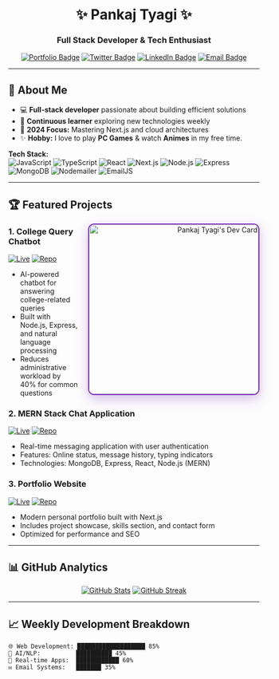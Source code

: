 <div align="center">
  
# ✨ Pankaj Tyagi ✨

### Full Stack Developer & Tech Enthusiast


[![Portfolio Badge](https://img.shields.io/badge/Portfolio-9745F5?style=for-the-badge&logo=firefox&logoColor=white)](https://thegoofy-guy.is-a.dev)
[![Twitter Badge](https://img.shields.io/badge/X-000000?style=for-the-badge&logo=x&logoColor=white)](https://x.com/thegoofyy_guy)
[![LinkedIn Badge](https://img.shields.io/badge/LinkedIn-201E43?style=for-the-badge&logo=linkedin&logoColor=white)](https://www.linkedin.com/in/thegoofy-dev)
[![Email Badge](https://img.shields.io/badge/Gmail-092B9C?style=for-the-badge&logo=gmail&logoColor=white)](mailto:pankajtyagi1601@gmail.com)

</div>

---

## 🚀 About Me

- 💻 **Full-stack developer** passionate about building efficient solutions
- 🧠 **Continuous learner** exploring new technologies weekly
- 🎯 **2024 Focus:** Mastering Next.js and cloud architectures
- ✨ **Hobby:** I love to play **PC Games** & watch **Animes** in my free time.

**Tech Stack:**  
![JavaScript](https://img.shields.io/badge/-JavaScript-F7DF1E?logo=javascript&logoColor=black)
![TypeScript](https://img.shields.io/badge/-TypeScript-3178C6?logo=typescript&logoColor=white)
![React](https://img.shields.io/badge/-React-61DAFB?logo=react&logoColor=black)
![Next.js](https://img.shields.io/badge/-Next.js-000000?logo=next.js&logoColor=white)
![Node.js](https://img.shields.io/badge/-Node.js-339933?logo=node.js&logoColor=white)
![Express](https://img.shields.io/badge/-Express-000000?logo=express&logoColor=white)
![MongoDB](https://img.shields.io/badge/-MongoDB-47A248?logo=mongodb&logoColor=white)
![Nodemailer](https://img.shields.io/badge/-Nodemailer-339933?logo=mail.ru&logoColor=white)
![EmailJS](https://img.shields.io/badge/-EmailJS-CF2C84?logo=gmail&logoColor=white)

---

## 🏆 Featured Projects


<a href="https://app.daily.dev/goofy_guy" align="right">
  <img 
    src="https://api.daily.dev/devcards/v2/dLZFgTpZ1LsHsVHSaKXUJ.png?r=17994&theme=nightowl" 
    width="340"
    alt="Pankaj Tyagi's Dev Card"
    align="right"
    style="border-radius: 12px; border: 2px solid #7B2CBF; box-shadow: 0 8px 24px rgba(123,44,191,0.3); margin: 0 0 20px 20px;"
  />
</a>



### 1. College Query Chatbot
[![Live](https://img.shields.io/badge/Live-5A189A?style=for-the-badge&logo=firefox&logoColor=white)](http://collegechatbot.tiiny.site/)
[![Repo](https://img.shields.io/badge/GitHub-092B9C?style=for-the-badge&logo=github&logoColor=white)](https://github.com/thegoofy-dev/College-chatbot)
- AI-powered chatbot for answering college-related queries
- Built with Node.js, Express, and natural language processing
- Reduces administrative workload by 40% for common questions

### 2. MERN Stack Chat Application
[![Live](https://img.shields.io/badge/Live-5A189A?style=for-the-badge&logo=firefox&logoColor=white)](https://igluz-chatapp.onrender.com/)
[![Repo](https://img.shields.io/badge/GitHub-092B9C?style=for-the-badge&logo=github&logoColor=white)](https://github.com/thegoofy-dev/MERN-ChatApp)
- Real-time messaging application with user authentication
- Features: Online status, message history, typing indicators
- Technologies: MongoDB, Express, React, Node.js (MERN)

### 3. Portfolio Website
[![Live](https://img.shields.io/badge/Live-5A189A?style=for-the-badge&logo=firefox&logoColor=white)](https://thegoofy-guy.is-a.dev/)
[![Repo](https://img.shields.io/badge/GitHub-092B9C?style=for-the-badge&logo=github&logoColor=white)](https://github.com/thegoofy-dev/personal-portfolio)
- Modern personal portfolio built with Next.js
- Includes project showcase, skills section, and contact form
- Optimized for performance and SEO

---

## 📊 GitHub Analytics

<div align="center">
  
[![GitHub Stats](https://github-readme-stats.vercel.app/api?username=thegoofy-dev&show_icons=true&theme=midnight-purple&hide_border=false)](https://github.com/thegoofy-dev)
[![GitHub Streak](https://streak-stats.demolab.com/?user=thegoofy-dev&theme=midnight-purple)](https://git.io/streak-stats)

</div>

---

## 📈 Weekly Development Breakdown

```text
🌐 Web Development: ███████████████████ 85% 
🤖 AI/NLP:          ██████████ 45% 
📱 Real-time Apps:  ████████████ 60% 
✉️ Email Systems:   ███████ 35%
```
